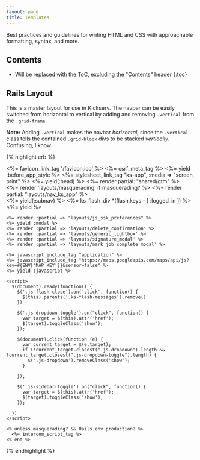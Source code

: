 ```yaml
---
layout: page
title: Templates
---
```


Best practices and guidelines for writing HTML and CSS with approachable formatting, syntax, and more.

## Contents

* Will be replaced with the ToC, excluding the "Contents" header
{:toc}

## Rails Layout

This is a master layout for use in Kickserv. The navbar can be easily switched from horizontal to vertical by adding and removing `.vertical` from the `.grid-frame`.

**Note:** Adding `.vertical` makes the navbar *horizontal*, since the `.vertical` class tells the contained `.grid-block` divs to be stacked *vertically*. Confusing, I know.

{% highlight erb %}
<!DOCTYPE html PUBLIC "-//W3C//DTD XHTML 1.0 Transitional//EN" "http://www.w3.org/TR/xhtml1/DTD/xhtml1-transitional.dtd">
<!--[if lt IE 7 ] <html lang="#{current_account.locale}" class="no-js ie6">-->
<!--[if IE 7 ] <html lang="#{current_account.locale}" class="no-js ie7">-->
<!--[if IE 8 ] <html lang="#{current_account.locale}" class="no-js ie8">-->
<!--[if IE 9 ] <html lang="#{current_account.locale}" class="no-js ie9">-->
<!-- [if (gt IE 9)|!(IE)]><!-->
<html class="no-js" lang="<%= current_account.locale %>">
  <!-- <![endif]-->
  <head>
    <meta charset="utf-8"/>
    <meta content="IE=edge,chrome=1" http-equiv="X-UA-Compatible"/>
    <title>
      <%= page_title %>
      <%= "(#{Rails.env}:#{commit_sha})" unless Rails.env.production? || Rails.env.beta? %>
    </title>
    <meta content="width=device-width, initial-scale=1.0" name="viewport"/>
    <%= favicon_link_tag '/favicon.ico' %>
    <%= csrf_meta_tag %>
    <!-- Le HTML5 shim, for IE6-8 support of HTML5 elements-->
    <!--[if lt IE 9]--><script src="//html5shim.googlecode.com/svn/trunk/html5.js"></script><!-- <![endif]-->
    <%= yield :before_app_style %>
    <link href="//netdna.bootstrapcdn.com/font-awesome/4.2.0/css/font-awesome.min.css" rel="stylesheet">
    <%= stylesheet_link_tag "ks-app", :media => "screen, print" %>
    <%= yield(:head) %>
  </head>

  <body class="ks-app <%= @body_class %>" data-class_group="Application">
    <%= render partial: "shared/gtm" %>
    <div class="grid-frame">
      <%= render 'layouts/masquerading' if masquerading? %>
      <%= render partial: "layouts/nav_ks_app" %>
      <div class="grid-block vertical">
        <%= yield(:subnav) %>
        <%= ks_flash_div *(flash.keys - [ :logged_in ]) %>
        <div class="grid-block ks-content-block">
          <%= yield %>
        </div>
      </div>
    </div>

    <%= render :partial => "layouts/js_ssk_preferences" %>
    <%= yield :modal %>
    <%= render :partial => 'layouts/delete_confirmation' %>
    <%= render :partial => 'layouts/generic_lightbox' %>
    <%= render :partial => 'layouts/signature_modal' %>
    <%= render :partial => 'layouts/mark_job_complete_modal' %>

    <%= javascript_include_tag "application" %>
    <%= javascript_include_tag "https://maps.googleapis.com/maps/api/js?key=#{ENV['MAP_KEY']}&sensor=false" %>
    <%= yield :javascript %>

    <script>
      $(document).ready(function() {
        $('.js-flash-close').on('click', function() {
          $(this).parents('.ks-flash-messages').remove()
        })

        $('.js-dropdown-toggle').on("click", function() {
          var target = $(this).attr('href');
          $(target).toggleClass('show');
        });

        $(document).click(function (e) {
          var current_target = $(e.target);
          if (!current_target.closest(".js-dropdown").length && !current_target.closest(".js-dropdown-toggle").length) {
            $('.js-dropdown').removeClass('show');
          }

        });

        $('.js-sidebar-toggle').on("click", function() {
          var target = $(this).attr('href');
          $(target).toggleClass('show');
        });

      })
    </script>

    <% unless masquerading? && Rails.env.production? %>
      <%= intercom_script_tag %>
    <% end %>
  </body>
</html>
{% endhighlight %}
